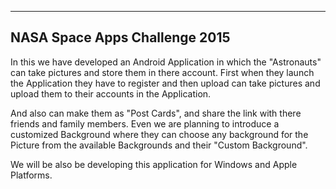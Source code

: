 --------------------------------
NASA Space Apps Challenge 2015
--------------------------------
In this we have developed an Android Application in which the "Astronauts" can take pictures and store them in there account.
First when they launch the Application they have to register and then upload can take pictures and 
upload them to their accounts in the Application.

And also can make them as "Post Cards", and share the link with there friends and family members.
Even we are planning to introduce a customized Background where they can choose any background 
for the Picture from the available Backgrounds and their "Custom Background".

We will be also be developing this application for Windows and Apple Platforms.
